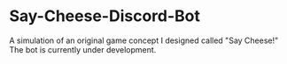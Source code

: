 # Say-Cheese-Discord-Bot
A simulation of an original game concept I designed called "Say Cheese!"
The bot is currently under development.
